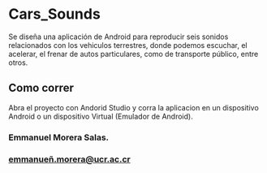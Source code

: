 # Cars_Sounds
Se diseña una aplicación de Android para reproducir seis sonidos relacionados con los vehiculos terrestres,
donde podemos escuchar, el acelerar, el frenar de autos particulares, como de transporte público, entre otros.


## Como correr
Abra el proyecto con Andorid Studio y corra la aplicacion en un dispositivo Android o un dispositivo Virtual (Emulador de Android).

### Emmanuel Morera Salas.
### emmanueñ.morera@ucr.ac.cr

